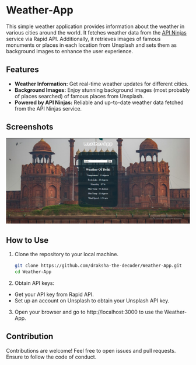 # Weather-App

This simple weather application provides information about the weather in various cities around the world. It fetches weather data from the [API Ninjas](https://rapidapi.com/apininja/api/api-ninjas) service via Rapid API. Additionally, it retrieves images of famous monuments or places in each location from Unsplash and sets them as background images to enhance the user experience.

## Features

- **Weather Information:** Get real-time weather updates for different cities.
- **Background Images:** Enjoy stunning background images (most probably of places searched) of famous places from Unsplash.
- **Powered by API Ninjas:** Reliable and up-to-date weather data fetched from the API Ninjas service.

## Screenshots

![Screenshot 1](https://github.com/Draksha-the-decoder/Weather-App/blob/main/WeatherApp.png)
<!-- Insert additional screenshots if needed -->

## How to Use

1. Clone the repository to your local machine.
   ```bash
   git clone https://github.com/draksha-the-decoder/Weather-App.git
   cd Weather-App

2. Obtain API keys:
-  Get your API key from Rapid API.
-  Set up an account on Unsplash to obtain your Unsplash API key.
  
3. Open your browser and go to http://localhost:3000 to use the Weather-App.

## Contribution
Contributions are welcome! Feel free to open issues and pull requests. Ensure to follow the code of conduct.
